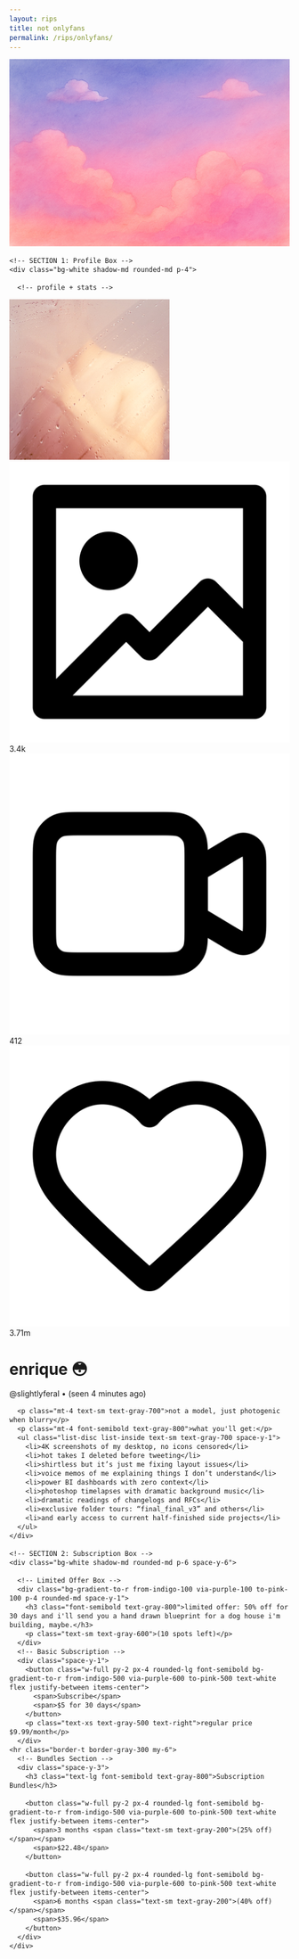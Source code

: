 ```yaml
---
layout: rips
title: not onlyfans
permalink: /rips/onlyfans/
---
```


<div class="w-full bg-gray-50">
  <!-- cover image -->
  <img src="/assets/images/of-cover.jpg" alt="cover image" class="w-full h-40 object-cover object-center">

  <div class="px-6 py-4 space-y-4">
    
    <!-- SECTION 1: Profile Box -->
    <div class="bg-white shadow-md rounded-md p-4">
      
      <!-- profile + stats -->
  <div class="flex -mt-14 gap-2 flex-nowrap items-start">
  <!-- profile picture -->
  <div>
    <img src="/assets/images/of-pfp.JPG" alt="profile picture" class="w-28 h-28 aspect-square rounded-full border-4 border-white shadow-lg object-cover">
  </div>

  <!-- stats (aligned lower and to the right) -->
  <div class="flex flex-1 justify-end items-end pl-2 pt-14 gap-6 text-sm text-gray-700">
    <div class="flex items-center space-x-1">
      <img src="/assets/icons/picture.svg" alt="pictures icon" class="w-4 h-4">
      <span>3.4k</span>
    </div>
    <div class="flex items-center space-x-1">
      <img src="/assets/icons/video.svg" alt="videos icon" class="w-4 h-4">
      <span>412</span>
    </div>
    <div class="flex items-center space-x-1">
      <img src="/assets/icons/heart.svg" alt="likes icon" class="w-4 h-4">
      <span>3.71m</span>
    </div>
  </div>
</div>
      <div class="mt-2">
        <h1 class="text-xl font-semibold">enrique 😳</h1>
        <div class="mt-1 text-gray-500 text-sm flex items-baseline space-x-2">
          <span>@slightlyferal</span>
            <span>•</span>
            <span>(seen 4 minutes ago)</span>
        </div>
      </div>

      <p class="mt-4 text-sm text-gray-700">not a model, just photogenic when blurry</p>
      <p class="mt-4 font-semibold text-gray-800">what you'll get:</p>
      <ul class="list-disc list-inside text-sm text-gray-700 space-y-1">
        <li>4K screenshots of my desktop, no icons censored</li>
        <li>hot takes I deleted before tweeting</li>
        <li>shirtless but it’s just me fixing layout issues</li>
        <li>voice memos of me explaining things I don’t understand</li>
        <li>power BI dashboards with zero context</li>
        <li>photoshop timelapses with dramatic background music</li>
        <li>dramatic readings of changelogs and RFCs</li>
        <li>exclusive folder tours: “final_final_v3” and others</li>
        <li>and early access to current half-finished side projects</li>
      </ul>
    </div>

    <!-- SECTION 2: Subscription Box -->
    <div class="bg-white shadow-md rounded-md p-6 space-y-6">

      <!-- Limited Offer Box -->
      <div class="bg-gradient-to-r from-indigo-100 via-purple-100 to-pink-100 p-4 rounded-md space-y-1">
        <h3 class="font-semibold text-gray-800">limited offer: 50% off for 30 days and i'll send you a hand drawn blueprint for a dog house i'm building, maybe.</h3>
        <p class="text-sm text-gray-600">(10 spots left)</p>
      </div>
      <!-- Basic Subscription -->
      <div class="space-y-1">
        <button class="w-full py-2 px-4 rounded-lg font-semibold bg-gradient-to-r from-indigo-500 via-purple-600 to-pink-500 text-white flex justify-between items-center">
          <span>Subscribe</span>
          <span>$5 for 30 days</span>
        </button>
        <p class="text-xs text-gray-500 text-right">regular price $9.99/month</p>
      </div>
    <hr class="border-t border-gray-300 my-6">
      <!-- Bundles Section -->
      <div class="space-y-3">
        <h3 class="text-lg font-semibold text-gray-800">Subscription Bundles</h3>

        <button class="w-full py-2 px-4 rounded-lg font-semibold bg-gradient-to-r from-indigo-500 via-purple-600 to-pink-500 text-white flex justify-between items-center">
          <span>3 months <span class="text-sm text-gray-200">(25% off)</span></span>
          <span>$22.48</span>
        </button>

        <button class="w-full py-2 px-4 rounded-lg font-semibold bg-gradient-to-r from-indigo-500 via-purple-600 to-pink-500 text-white flex justify-between items-center">
          <span>6 months <span class="text-sm text-gray-200">(40% off)</span></span>
          <span>$35.96</span>
        </button>
      </div>
    </div>
  </div>
</div>